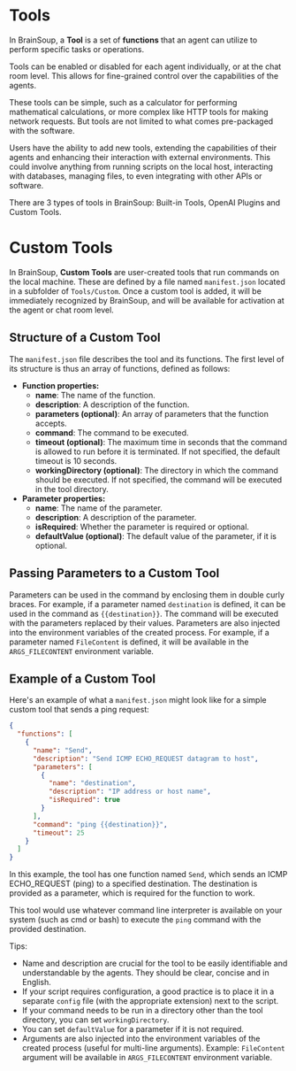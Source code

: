 # Tools

In BrainSoup, a **Tool** is a set of **functions** that an agent can utilize to perform specific tasks or operations.

Tools can be enabled or disabled for each agent individually, or at the chat room level. This allows for fine-grained control over the capabilities of the agents.

These tools can be simple, such as a calculator for performing mathematical calculations, or more complex like HTTP tools for making network requests. But tools are not limited to what comes pre-packaged with the software.

Users have the ability to add new tools, extending the capabilities of their agents and enhancing their interaction with external environments. This could involve anything from running scripts on the local host, interacting with databases, managing files, to even integrating with other APIs or software.

There are 3 types of tools in BrainSoup: Built-in Tools, OpenAI Plugins and Custom Tools.

# Custom Tools

In BrainSoup, **Custom Tools** are user-created tools that run commands on the local machine. These are defined by a file named `manifest.json` located in a subfolder of `Tools/Custom`. Once a custom tool is added, it will be immediately recognized by BrainSoup, and will be available for activation at the agent or chat room level.


## Structure of a Custom Tool

The `manifest.json` file describes the tool and its functions. The first level of its structure is thus an array of functions, defined as follows:

- **Function properties:**
  - **name**: The name of the function.
  - **description**: A description of the function.
  - **parameters (optional)**: An array of parameters that the function accepts.
  - **command**: The command to be executed.
  - **timeout (optional)**: The maximum time in seconds that the command is allowed to run before it is terminated. If not specified, the default timeout is 10 seconds.
  - **workingDirectory (optional)**: The directory in which the command should be executed. If not specified, the command will be executed in the tool directory.
- **Parameter properties:**
  - **name**: The name of the parameter.
  - **description**: A description of the parameter.
  - **isRequired**: Whether the parameter is required or optional.
  - **defaultValue (optional)**: The default value of the parameter, if it is optional.


## Passing Parameters to a Custom Tool

Parameters can be used in the command by enclosing them in double curly braces. For example, if a parameter named `destination` is defined, it can be used in the command as `{{destination}}`. The command will be executed with the parameters replaced by their values. Parameters are also injected into the environment variables of the created process. For example, if a parameter named `FileContent` is defined, it will be available in the `ARGS_FILECONTENT` environment variable.


## Example of a Custom Tool

Here's an example of what a `manifest.json` might look like for a simple custom tool that sends a ping request:

```json
{
  "functions": [
    {
      "name": "Send",
      "description": "Send ICMP ECHO_REQUEST datagram to host",
      "parameters": [
        {
          "name": "destination",
          "description": "IP address or host name",
          "isRequired": true
        }
      ],
      "command": "ping {{destination}}",
      "timeout": 25
    }
  ]
}
```

In this example, the tool has one function named `Send`, which sends an ICMP ECHO_REQUEST (ping) to a specified destination. The destination is provided as a parameter, which is required for the function to work.

This tool would use whatever command line interpreter is available on your system (such as cmd or bash) to execute the `ping` command with the provided destination.


Tips:
- Name and description are crucial for the tool to be easily identifiable and understandable by the agents. They should be clear, concise and in English.
- If your script requires configuration, a good practice is to place it in a separate `config` file (with the appropriate extension) next to the script.
- If your command needs to be run in a directory other than the tool directory, you can set `workingDirectory`.
- You can set `defaultValue` for a parameter if it is not required.
- Arguments are also injected into the environment variables of the created process (useful for multi-line arguments). Example: `FileContent` argument will be available in `ARGS_FILECONTENT` environment variable.